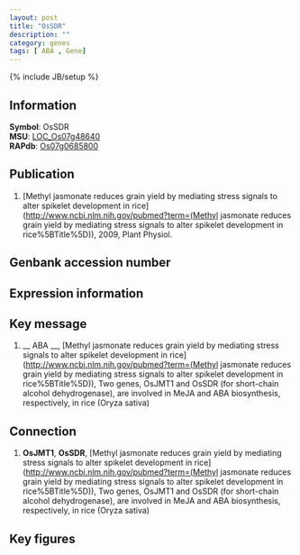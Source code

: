 ```yaml
---
layout: post
title: "OsSDR"
description: ""
category: genes
tags: [ ABA , Gene]
---
```

{% include JB/setup %}

## Information
__Symbol__: OsSDR  
__MSU__: [LOC_Os07g48640](http://rice.plantbiology.msu.edu/cgi-bin/ORF_infopage.cgi?orf=LOC_Os07g48640)  
__RAPdb__: [Os07g0685800](http://rapdb.dna.affrc.go.jp/viewer/gbrowse_details/irgsp1?name=Os07g0685800)  

## Publication
1. [Methyl jasmonate reduces grain yield by mediating stress signals to alter spikelet development in rice](http://www.ncbi.nlm.nih.gov/pubmed?term=(Methyl jasmonate reduces grain yield by mediating stress signals to alter spikelet development in rice%5BTitle%5D)), 2009, Plant Physiol.

## Genbank accession number

## Expression information

## Key message
1. __ ABA __, [Methyl jasmonate reduces grain yield by mediating stress signals to alter spikelet development in rice](http://www.ncbi.nlm.nih.gov/pubmed?term=(Methyl jasmonate reduces grain yield by mediating stress signals to alter spikelet development in rice%5BTitle%5D)),  Two genes, OsJMT1 and OsSDR (for short-chain alcohol dehydrogenase), are involved in MeJA and ABA biosynthesis, respectively, in rice (Oryza sativa)

## Connection
1. __OsJMT1__, __OsSDR__, [Methyl jasmonate reduces grain yield by mediating stress signals to alter spikelet development in rice](http://www.ncbi.nlm.nih.gov/pubmed?term=(Methyl jasmonate reduces grain yield by mediating stress signals to alter spikelet development in rice%5BTitle%5D)),  Two genes, OsJMT1 and OsSDR (for short-chain alcohol dehydrogenase), are involved in MeJA and ABA biosynthesis, respectively, in rice (Oryza sativa)

## Key figures


